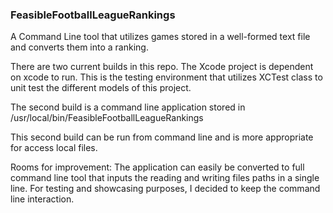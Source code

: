 ### FeasibleFootballLeagueRankings

A Command Line tool that utilizes games stored in a well-formed text file and converts them into a ranking. 

There are two current builds in this repo. The Xcode project is dependent on xcode to run. This is the testing environment that utilizes XCTest class to unit test the different models of this project.

The second build is a command line application stored in /usr/local/bin/FeasibleFootballLeagueRankings

This second build can be run from command line and is more appropriate for access local files.

Rooms for improvement: The application can easily be converted to full command line tool that inputs the reading and writing files paths in a single line. For testing and showcasing purposes, I decided to keep the command line interaction.